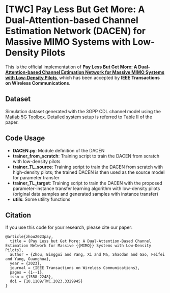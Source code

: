 # [TWC] Pay Less But Get More: A Dual-Attention-based Channel Estimation Network (DACEN) for Massive MIMO Systems with Low-Density Pilots
This is the official implementation of **[Pay Less But Get More: A Dual-Attention-based Channel Estimation Network for Massive MIMO Systems with Low-Density Pilots](https://ieeexplore.ieee.org/document/10315065)**, which has been accepted by **IEEE Transactions on Wireless Communications**.

## Dataset

Simulation dataset generated with the 3GPP CDL channel model using the [Matlab 5G Toolbox](https://ww2.mathworks.cn/en/products/5g.html). Detailed system setup is referred to Table II of the paper.

## Code Usage

- **DACEN.py**: Module definition of the DACEN
- **trainer_from_scratch**: Training script to train the DACEN from scratch with low-density pilots
- **trainer_TL_source**: Training script to train the DACEN from scratch with high-density pilots; the trained DACEN is then used as the source model for parameter transfer
- **trainer_TL_target**: Training script to train the DACEN with the proposed parameter-instance transfer learning algorithm with low-density pilots (original data samples and generated samples with instance transfer)
- **utils**: Some utility functions

## Citation
If you use this code for your research, please cite our paper:
```
@article{zhou2023pay,
  title = {Pay Less but Get More: A Dual-Attention-Based Channel Estimation Network for Massive {{MIMO}} Systems with Low-Density Pilots},
  author = {Zhou, Binggui and Yang, Xi and Ma, Shaodan and Gao, Feifei and Yang, Guanghua},
  year = {2023},
  journal = {IEEE Transactions on Wireless Communications},
  pages = {1--1},
  issn = {1558-2248},
  doi = {10.1109/TWC.2023.3329945}
}
```
